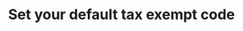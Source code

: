 ---
title: "Set your default tax exempt code"
name: "sourcemeta_apifact_syspro"
key: "param_default_tax_code_exempt"
description: "Order setting: Default tax code to use in the orders for line items with tax line code 'taxed'"
user_friendly_description: ""
default: ""
values: []
tags: [sourcemeta,apifact,syspro]
type: "meta"
process: ""
headless: true
---